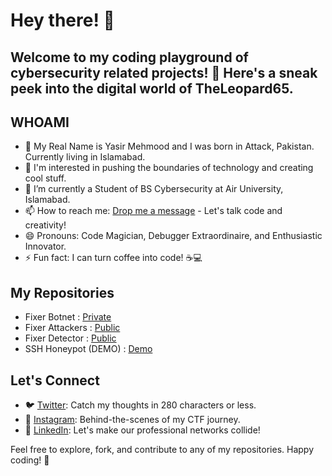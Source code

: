 # Hey there! 👋

## Welcome to my coding playground of cybersecurity related projects! 🚀 Here's a sneak peek into the digital world of TheLeopard65.

## WHOAMI

- 👦 My Real Name is Yasir Mehmood and I was born in Attack, Pakistan. Currently living in Islamabad.
- 👀 I'm interested in pushing the boundaries of technology and creating cool stuff.
- 🌱 I’m currently a Student of BS Cybersecurity at Air University, Islamabad.
- 📫 How to reach me: [Drop me a message](mailto:leopardplaysctf@gmail.com) - Let's talk code and creativity!
- 😄 Pronouns: Code Magician, Debugger Extraordinaire, and Enthusiastic Innovator.
- ⚡ Fun fact: I can turn coffee into code! ☕💻

## My Repositories
 - Fixer Botnet : [Private](https://github.com/TheLeopard65/Fixer-Botnet)
 - Fixer Attackers : [Public](https://github.com/TheLeopard65/Fixer-Attackers)
 - Fixer Detector : [Public](https://github.com/TheLeopard65/Fixer-Detector)
 - SSH Honeypot (DEMO) : [Demo](https://github.com/TheLeopard65/SSH-Server-Basic-Honeypot)

## Let's Connect

- 🐦 [Twitter](https://twitter.com/TheLeopard65): Catch my thoughts in 280 characters or less.
- 📸 [Instagram](https://www.instagram.com/its_leopard_65/): Behind-the-scenes of my CTF journey.
- 💼 [LinkedIn](https://www.linkedin.com/in/yasir-mehmood-1699a925a/): Let's make our professional networks collide!

Feel free to explore, fork, and contribute to any of my repositories. Happy coding! 🚀
